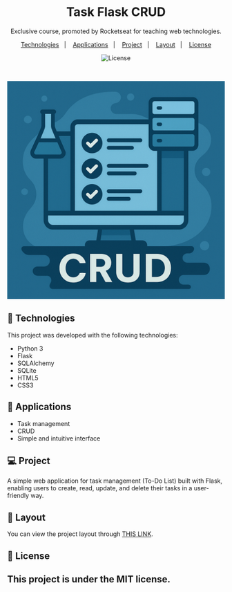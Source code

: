 <h1 align="center"> Task Flask CRUD </h1>

<p align="center">
Exclusive course, promoted by Rocketseat for teaching web technologies.
</p>

<p align="center">
  <a href="#-tecnologias">Technologies</a>&nbsp;&nbsp;&nbsp;|&nbsp;&nbsp;&nbsp;
  <a href="#-applications">Applications</a>&nbsp;&nbsp;&nbsp;|&nbsp;&nbsp;&nbsp;
  <a href="#-projeto">Project</a>&nbsp;&nbsp;&nbsp;|&nbsp;&nbsp;&nbsp;
  <a href="#-layout">Layout</a>&nbsp;&nbsp;&nbsp;|&nbsp;&nbsp;&nbsp;
  <a href="#memo-licença">License</a>
</p>

<p align="center">
  <img alt="License" src="https://img.shields.io/static/v1?label=license&message=MIT&color=49AA26&labelColor=000000">
</p>

<br>

![CRUD](./assets/image%20CRUD.png) 

## 🚀 Technologies

This project was developed with the following technologies:

- Python 3
- Flask
- SQLAlchemy
- SQLite 
- HTML5
- CSS3

## 🔧 Applications

- Task management
- CRUD
- Simple and intuitive interface

## 💻 Project

A simple web application for task management (To-Do List) built with Flask, enabling users to create, read, update, and delete their tasks in a user-friendly way.

## 🔖 Layout

You can view the project layout through [THIS LINK](https://github.com/Tavinhoviana/Task-flask-crud).

## :memo: License

This project is under the MIT license.
---
